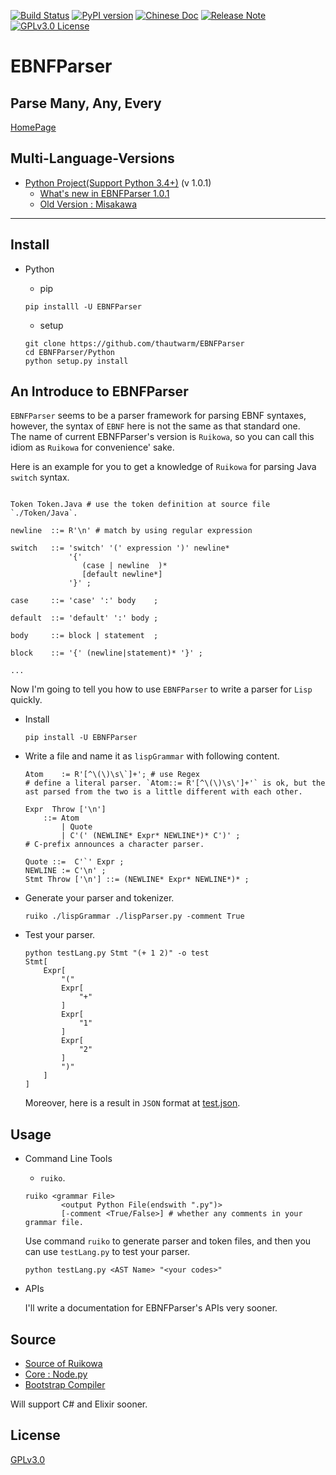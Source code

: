 [![Build Status](https://travis-ci.org/thautwarm/EBNFParser.svg?branch=master)](https://travis-ci.org/thautwarm/EBNFParser)
[![PyPI version](https://img.shields.io/pypi/v/EBNFParser.svg)](https://pypi.python.org/pypi/EBNFParser)
[![Chinese Doc](https://img.shields.io/badge/docs-RuikowaEBNF-yellow.svg?style=flat)](https://github.com/thautwarm/EBNFParser/blob/master/Ruikowa.zh.md)
[![Release Note](https://img.shields.io/badge/note-release-orange.svg)](https://github.com/thautwarm/EBNFParser/blob/master/Python/release-note)
[![GPLv3.0 License](https://img.shields.io/badge/license-GPLv3.0-Green.svg?style=flat)](https://github.com/thautwarm/EBNFParser/blob/master/LICENSE)

# EBNFParser
Parse Many, Any, Every
---------
[HomePage](https://github.com/thautwarm/EBNFParser)


## Multi-Language-Versions

- [Python Project(Support Python 3.4+)](https://github.com/thautwarm/EBNFParser/tree/master/Python) (v 1.0.1)
    - [What's new in EBNFParser 1.0.1](https://github.com/thautwarm/EBNFParser/tree/master/Python/release-note)
    - [Old Version : Misakawa](https://github.com/thautwarm/EBNFParser/tree/master/Misakawa.md)



--------------------

## Install
- Python
    - pip  

    `pip installl -U EBNFParser`
    
    - setup 
    ```shell
    git clone https://github.com/thautwarm/EBNFParser
    cd EBNFParser/Python
    python setup.py install
    ``` 


## An Introduce to EBNFParser

`EBNFParser` seems to be a parser framework for parsing EBNF syntaxes, however, 
the syntax of `EBNF` here is not the same as that standard one.  
The name of current EBNFParser's version  is `Ruikowa`, so you can call this idiom as `Ruikowa` for convenience' sake.

Here is an example for you to get a knowledge of `Ruikowa` for parsing Java `switch` syntax. 

```BNF

Token Token.Java # use the token definition at source file `./Token/Java`.

newline  ::= R'\n' # match by using regular expression

switch   ::= 'switch' '(' expression ')' newline*
             '{'  
                (case | newline  )*
                [default newline*]
             '}' ;

case     ::= 'case' ':' body    ;

default  ::= 'default' ':' body ;

body     ::= block | statement  ;

block    ::= '{' (newline|statement)* '}' ;

...

```

Now I'm going to tell you how to use `EBNFParser` to write a parser for `Lisp` quickly.

- Install
    
    `pip install -U EBNFParser`


- Write a file and name it as `lispGrammar` with following content.

    ```BNF
    Atom    := R'[^\(\)\s\`]+'; # use Regex
    # define a literal parser. `Atom::= R'[^\(\)\s\']+'` is ok, but the ast parsed from the two is a little different with each other.

    Expr  Throw ['\n'] 
        ::= Atom 
            | Quote 
            | C'(' (NEWLINE* Expr* NEWLINE*)* C')' ; 
    # C-prefix announces a character parser.

    Quote ::=  C'`' Expr ;
    NEWLINE := C'\n' ;
    Stmt Throw ['\n'] ::= (NEWLINE* Expr* NEWLINE*)* ;

    ```

- Generate your parser and tokenizer.

    `ruiko ./lispGrammar ./lispParser.py -comment True`

- Test your parser.

    ```shell
    python testLang.py Stmt "(+ 1 2)" -o test
    Stmt[
        Expr[
            "("
            Expr[
                "+"
            ]
            Expr[
                "1"
            ]
            Expr[
                "2"
            ]
            ")"
        ]
    ]
    ```

    Moreover, here is a result in `JSON` format at [test.json](https://github.com/thautwarm/EBNFParser/tree/master/tests/Ruikowa/Lang/Lisp/test.json).


## Usage 

- Command Line Tools
    - `ruiko`.

    ```shell
    ruiko <grammar File> 
            <output Python File(endswith ".py")>
            [-comment <True/False>] # whether any comments in your grammar file.
    ```
    Use command `ruiko` to generate parser and token files, and then you can use `testLang.py` to test your parser.

    ```shell
    python testLang.py <AST Name> "<your codes>"
    ```

- APIs  

    I'll write a documentation for EBNFParser's APIs very sooner.


## Source

- [Source of Ruikowa](https://github.com/thautwarm/EBNFParser/tree/master/Python/Ruikowa)
- [Core : Node.py](https://github.com/thautwarm/EBNFParser/tree/master/Python/Ruikowa/ObjectRegex/Node.py)
- [Bootstrap Compiler](https://github.com/thautwarm/EBNFParser/tree/master/Python/Ruikowa/Bootstrap)

Will support C# and Elixir sooner.


## License  
[GPLv3.0](./LICENSE)

    













